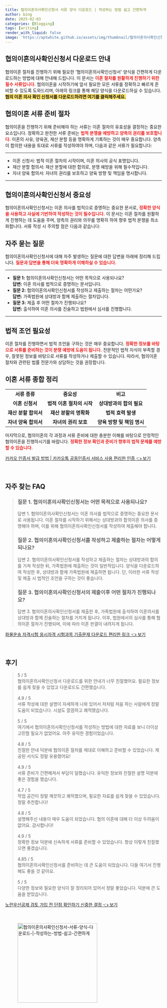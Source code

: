 ```yaml
---
title: 협의이혼의사확인신청서 서류 양식 다운로드 | 작성하는 방법 쉽고 간편하게
author: bing
date: 2025-02-03
categories: [Blogging]
tags: [writing]
render_with_liquid: false
image: 'https://aptwhite.github.io/assets/img/thumbnail/협의이혼의사확인신청서-서류-양식-다운로드-|-작성하는-방법-쉽고-간편하게.webp'
---
```



<h2 id='협의이혼의사확인신청서다운로드안내'>협의이혼의사확인신청서 다운로드 안내</h2>

<p>협의이혼 절차를 진행하기 위해 필요한 '협의이혼의사확인신청서' 양식을 간편하게 다운로드하는 방법에 대해 안내해 드립니다. 이 문서는 <b><span style="color: #ee2323;">이혼 절차를 원활하게 진행하기 위한 필수 서류입니다.</span></b> 협의이혼을 시작하기에 앞서 필요한 모든 서류를 정확하고 빠르게 준비할 수 있도록 도와드리며, 아래의 링크를 통해 해당 양식을 다운로드하실 수 있습니다. <b><span style="background-color: #ffe066;">협의 이혼 의사 확인 신청서를 다운로드하려면 여기를 클릭해주세요.</span></b></p>

<h2 id='협의이혼서류준비절차'>협의이혼 서류 준비 절차</h2>

<p>협의이혼을 진행하기 위해 준비해야 하는 서류는 이혼 절차의 유효성을 결정하는 중요한 요소입니다. 정확하고 완전한 서류 준비는 <b><span style="color: #ee2323;">법적 분쟁을 예방하고 양측의 권리를 보호합니다.</span></b> 이혼의 사유, 양육권, 재산 분할 등을 명확하게 기록하는 것이 매우 중요합니다. 양측이 합의한 내용을 토대로 서류를 작성하여야 하며, 다음과 같은 서류가 필요합니다:</p>

<hr />

<ul>
    <li>이혼 신청서: 법적 이혼 절차의 시작이며, 이혼 의사의 공식 표명입니다.</li>
    <li>재산 분할 합의서: 재산 분할에 대한 합의로, 분쟁 예방을 위해 필수적입니다.</li>
    <li>자녀 양육 합의서: 자녀의 권리를 보호하고 양육 방향 및 책임을 명시합니다.</li>
</ul>

<hr />

<h2 id='협의이혼의사확인신청서중요성'>협의이혼의사확인신청서 중요성</h2>

<p>협의이혼의사확인신청서는 이혼 의사를 법적으로 증명하는 중요한 문서로, <b><span style="color: #ee2323;">정확한 양식을 사용하고 사실에 기반하여 작성하는 것이 필수입니다.</span></b> 이 문서는 이혼 절차를 원활하게 진행하는 데 도움을 주며, 양측의 권리와 의무를 명확히 하여 향후 법적 분쟁을 최소화합니다. 서류 작성 시 주의할 점은 다음과 같습니다:</p>

<h2 id='자주묻는질문'>자주 묻는 질문</h2>

<p>협의이혼의사확인신청서에 대해 자주 발생하는 질문에 대한 답변을 아래에 정리해 드립니다. <b><span style="color: #ee2323;">질문과 답변을 통해 더욱 명확하게 이해하실 수 있습니다.</span></b></p>

<hr />

<ul>
    <li><b>질문 1:</b> 협의이혼의사확인신청서는 어떤 목적으로 사용되나요? <br> <b>답변:</b> 이혼 의사를 법적으로 증명하는 문서입니다.</li>
    <li><b>질문 2:</b> 협의이혼의사확인신청서를 작성하고 제출하는 절차는 어떤가요? <br> <b>답변:</b> 가족법원에 상대방과 함께 제출하는 절차입니다.</li>
    <li><b>질문 3:</b> 제출 후 어떤 절차가 진행되나요? <br> <b>답변:</b> 출석하여 이혼 의사를 진술하고 법원에서 심사를 진행합니다.</li>
</ul>

<hr />

<h2 id='법적조언필요성'>법적 조언 필요성</h2>

<p>이혼 절차를 진행하면서 법적 조언을 구하는 것은 매우 중요합니다. <b><span style="color: #ee2323;">정확한 정보를 바탕으로 서류를 준비하는 것이 분쟁 예방에 도움이 됩니다.</span></b> 전문적인 법적 지식이 부족할 경우, 잘못된 정보를 바탕으로 서류를 작성하거나 제출할 수 있습니다. 따라서, 협의이혼 절차와 관련된 법률 전문가와 상담하는 것을 권장합니다.</p>

<h2 id='이혼서류종합정리'>이혼 서류 종합 정리</h2>

<table>
    <tr>
        <td style="text-align: center; height: 17px;"><b>서류 종류</b></td>
        <td style="text-align: center; height: 17px;"><b>중요성</b></td>
        <td style="text-align: center; height: 17px;"><b>비고</b></td>
    </tr>
    <tr>
        <td style="text-align: center; height: 17px;"><b>이혼 신청서</b></td>
        <td style="text-align: center; height: 17px;"><b>법적 이혼 절차의 시작</b></td>
        <td style="text-align: center; height: 17px;"><b>상대방과의 합의 필요</b></td>
    </tr>
    <tr>
        <td style="text-align: center; height: 17px;"><b>재산 분할 합의서</b></td>
        <td style="text-align: center; height: 17px;"><b>재산 분할의 명확화</b></td>
        <td style="text-align: center; height: 17px;"><b>법적 효력 발생</b></td>
    </tr>
    <tr>
        <td style="text-align: center; height: 17px;"><b>자녀 양육 합의서</b></td>
        <td style="text-align: center; height: 17px;"><b>자녀의 권리 보호</b></td>
        <td style="text-align: center; height: 17px;"><b>양육 방향 및 책임 명시</b></td>
    </tr>
</table>

<p>마지막으로, 협의이혼의 각 과정과 서류 준비에 대한 충분한 이해를 바탕으로 안정적인 협의이혼을 진행하시기를 바랍니다. <b><span style="color: #ee2323;">정확한 정보 확인과 준비가 향후의 법적 문제를 예방할 수 있습니다.</span></b></p>


<p><a class="click-button" title="카카오 인증서 발급 방법 | 카카오톡 공동인증서 서비스 사용 편리한 인증" href="https://aptwhite.github.io/posts/%EC%B9%B4%EC%B9%B4%EC%98%A4-%EC%9D%B8%EC%A6%9D%EC%84%9C-%EB%B0%9C%EA%B8%89-%EB%B0%A9%EB%B2%95-%EC%B9%B4%EC%B9%B4%EC%98%A4%ED%86%A1-%EA%B3%B5%EB%8F%99%EC%9D%B8%EC%A6%9D%EC%84%9C-%EC%84%9C%EB%B9%84%EC%8A%A4-%EC%82%AC%EC%9A%A9-%ED%8E%B8%EB%A6%AC%ED%95%9C-%EC%9D%B8%EC%A6%9D/" rel="dofollow">카카오 인증서 발급 방법 | 카카오톡 공동인증서 서비스 사용 편리한 인증 👈 보기</a></p><br>
<h2 id='자주_찾는_FAQ'>자주 찾는 FAQ</h2>
<div itemscope="" itemtype="https://schema.org/FAQPage"> 
<blockquote> 
<div itemscope="" itemprop="mainEntity" itemtype="https://schema.org/Question"> 
<h3 itemprop="name">질문 1. 협의이혼의사확인신청서는 어떤 목적으로 사용되나요?</h3> 
<div itemscope="" itemprop="acceptedAnswer" itemtype="https://schema.org/Answer"> 
<span itemprop="text"> 
<p>답변 1. 협의이혼의사확인신청서는 이혼 의사를 법적으로 증명하는 중요한 문서로 사용됩니다. 이혼 절차를 시작하기 위해서는 상대방과의 합의이혼 의사를 증명해야 하며, 이를 위해 협의이혼의사확인신청서를 작성하여 제출해야 합니다.</p> 
</span> 
</div> 
</div> 

<div itemscope="" itemprop="mainEntity" itemtype="https://schema.org/Question"> 
<h3 itemprop="name">질문 2. 협의이혼의사확인신청서를 작성하고 제출하는 절차는 어떻게 되나요?</h3> 
<div itemscope="" itemprop="acceptedAnswer" itemtype="https://schema.org/Answer"> 
<span itemprop="text"> 
<p>답변 2. 협의이혼의사확인신청서를 작성하고 제출하는 절차는 상대방과의 합의를 거쳐 작성한 뒤, 가족법원에 제출하는 것이 일반적입니다. 양식을 다운로드하여 작성한 후, 상대방과 함께 가족법원에 제출하면 됩니다. 단, 이러한 서류 작성 및 제출 시 법적인 조언을 구하는 것이 좋습니다.</p> 
</span> 
</div> 
</div> 

<div itemscope="" itemprop="mainEntity" itemtype="https://schema.org/Question"> 
<h3 itemprop="name">질문 3. 협의이혼의사확인신청서의 제출이후 어떤 절차가 진행되나요?</h3> 
<div itemscope="" itemprop="acceptedAnswer" itemtype="https://schema.org/Answer"> 
<span itemprop="text"> 
<p>답변 3. 협의이혼의사확인신청서를 제출한 후, 가족법원에 출석하여 이혼의사를 상대방과 함께 진술하는 절차를 거치게 됩니다. 이후, 법원에서의 심사를 통해 협의이혼 절차가 진행되며, 이에 따라 이혼 판결이 내려지게 됩니다.</p> 
</span> 
</div> 
</div> 
</blockquote> 
</div>
<p><a class="click-button" title="화물운송 자격시험 응시자격 시험과목 기출문제 다운로드 편리한 링크" href="https://aptwhite.github.io/posts/%ED%99%94%EB%AC%BC%EC%9A%B4%EC%86%A1-%EC%9E%90%EA%B2%A9%EC%8B%9C%ED%97%98-%EC%9D%91%EC%8B%9C%EC%9E%90%EA%B2%A9-%EC%8B%9C%ED%97%98%EA%B3%BC%EB%AA%A9-%EA%B8%B0%EC%B6%9C%EB%AC%B8%EC%A0%9C-%EB%8B%A4%EC%9A%B4%EB%A1%9C%EB%93%9C-%ED%8E%B8%EB%A6%AC%ED%95%9C-%EB%A7%81%ED%81%AC/" rel="dofollow">화물운송 자격시험 응시자격 시험과목 기출문제 다운로드 편리한 링크 👈 보기</a></p><br>
<h2 id='후기'>후기</h2>
<div itemscope itemtype="https://schema.org/Product">
  <blockquote>
  <div itemprop="review" itemscope itemtype="https://schema.org/Review">
      <div itemprop="reviewRating" itemscope itemtype="https://schema.org/Rating"> <span itemprop="ratingValue">5</span> / <span itemprop="bestRating">5</span> </div>
      <span itemprop="reviewBody">협의이혼의사확인신청서 다운로드를 위한 안내가 너무 친절했어요. 필요한 정보를 쉽게 찾을 수 있었고 다운로드도 간편했습니다.</span>
  </div>
  <br>
  <div itemprop="review" itemscope itemtype="https://schema.org/Review">
      <div itemprop="reviewRating" itemscope itemtype="https://schema.org/Rating"> <span itemprop="ratingValue">4.9</span> / <span itemprop="bestRating">5</span> </div>
      <span itemprop="reviewBody">서류 작성에 대한 설명이 자세하게 나와 있어서 저처럼 처음 하는 사람에게 정말 도움이 되었습니다. 시설도 깔끔하고 쾌적했습니다.</span>
  </div>
  <br>
  <div itemprop="review" itemscope itemtype="https://schema.org/Review">
      <div itemprop="reviewRating" itemscope itemtype="https://schema.org/Rating"> <span itemprop="ratingValue">5</span> / <span itemprop="bestRating">5</span> </div>
      <span itemprop="reviewBody">여기에서 협의이혼의사확인신청서를 작성하는 방법에 대한 자료를 보니 더이상 고민할 필요가 없었어요. 아주 유익한 경험이었습니다.</span>
  </div>
  <br>
  <div itemprop="review" itemscope itemtype="https://schema.org/Review">
      <div itemprop="reviewRating" itemscope itemtype="https://schema.org/Rating"> <span itemprop="ratingValue">4.8</span> / <span itemprop="bestRating">5</span> </div>
      <span itemprop="reviewBody">친절한 안내 덕분에 협의이혼 절차를 제대로 이해하고 준비할 수 있었습니다. 제공된 서식도 정말 유용했어요!</span>
  </div>
  <br>
  <div itemprop="review" itemscope itemtype="https://schema.org/Review">
      <div itemprop="reviewRating" itemscope itemtype="https://schema.org/Rating"> <span itemprop="ratingValue">4.9</span> / <span itemprop="bestRating">5</span> </div>
      <span itemprop="reviewBody">서류 준비가 간편해져서 부담이 덜했습니다. 유익한 정보와 친절한 설명 덕분에 좋은 경험을 했습니다.</span>
  </div>
  <br>
  <div itemprop="review" itemscope itemtype="https://schema.org/Review">
      <div itemprop="reviewRating" itemscope itemtype="https://schema.org/Rating"> <span itemprop="ratingValue">4.7</span> / <span itemprop="bestRating">5</span> </div>
      <span itemprop="reviewBody">작업 공간이 정말 깨끗하고 쾌적했으며, 필요한 자료를 쉽게 찾을 수 있었습니다. 정말 추천합니다!</span>
  </div>
  <br>
  <div itemprop="review" itemscope itemtype="https://schema.org/Review">
      <div itemprop="reviewRating" itemscope itemtype="https://schema.org/Rating"> <span itemprop="ratingValue">4.8</span> / <span itemprop="bestRating">5</span> </div>
      <span itemprop="reviewBody">설명해주신 내용이 매우 도움이 되었습니다. 협의 이혼에 대해 더 이상 두려움이 없어요. 감사합니다!</span>
  </div>
  <br>
  <div itemprop="review" itemscope itemtype="https://schema.org/Review">
      <div itemprop="reviewRating" itemscope itemtype="https://schema.org/Rating"> <span itemprop="ratingValue">4.9</span> / <span itemprop="bestRating">5</span> </div>
      <span itemprop="reviewBody">정확한 정보 덕분에 신속하게 서류를 준비할 수 있었습니다. 항상 이렇게 친절했으면 좋겠습니다.</span>
  </div>
  <br>
  <div itemprop="review" itemscope itemtype="https://schema.org/Review">
      <div itemprop="reviewRating" itemscope itemtype="https://schema.org/Rating"> <span itemprop="ratingValue">4.85</span> / <span itemprop="bestRating">5</span> </div>
      <span itemprop="reviewBody">협의이혼의사확인신청서를 준비하는 데 큰 도움이 되었습니다. 다들 여기서 진행해도 좋을 것 같아요.</span>
  </div>
  <br>
  <div itemprop="review" itemscope itemtype="https://schema.org/Review">
      <div itemprop="reviewRating" itemscope itemtype="https://schema.org/Rating"> <span itemprop="ratingValue">5</span> / <span itemprop="bestRating">5</span> </div>
      <span itemprop="reviewBody">다양한 정보와 필요한 양식이 잘 정리되어 있어서 정말 좋았습니다. 덕분에 큰 도움을 받았습니다.</span>
  </div>
  </blockquote>
</div>
<p><a class="click-button" title="노란우산공제 검토 가입 전 단점 확인하기 신중한 결정" href="https://aptwhite.github.io/posts/%EB%85%B8%EB%9E%80%EC%9A%B0%EC%82%B0%EA%B3%B5%EC%A0%9C-%EA%B2%80%ED%86%A0-%EA%B0%80%EC%9E%85-%EC%A0%84-%EB%8B%A8%EC%A0%90-%ED%99%95%EC%9D%B8%ED%95%98%EA%B8%B0-%EC%8B%A0%EC%A4%91%ED%95%9C-%EA%B2%B0%EC%A0%95/" rel="dofollow">노란우산공제 검토 가입 전 단점 확인하기 신중한 결정 👈 보기</a></p><br>
<figure class="image"><img src="https://aptwhite.github.io/assets/img/thumbnail/협의이혼의사확인신청서-서류-양식-다운로드-|-작성하는-방법-쉽고-간편하게.webp" alt="협의이혼의사확인신청서-서류-양식-다운로드-|-작성하는-방법-쉽고-간편하게" width="256" height="256"></figure>